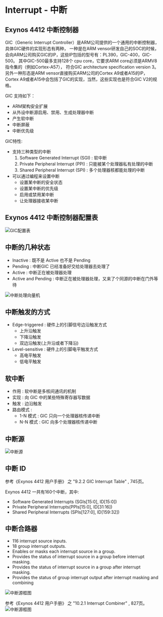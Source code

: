 # Interrupt - 中断

## Exynos 4412 中断控制器

GIC（Generic Interrupt Controller）是ARM公司提供的一个通用的中断控制器，具体GIC硬件的实现形态有两种，
一种是在ARM vensor研发自己的SOC的时候，会向ARM公司购买GIC的IP，这些IP包括的型号有：PL390，GIC-400，GIC-500。
其中GIC-500最多支持128个 cpu core，它要求ARM core必须是ARMV8指令集的（例如Cortex-A57），
符合GIC architecture specification version 3。另外一种形态是ARM vensor直接购买ARM公司的Cortex A9或者A15的IP，
Cortex A9或者A15中会包括了GIC的实现，当然，这些实现也是符合GIC V2的规格。

GIC 支持如下：
* ARM架构安全扩展
* 从外设中断源启用、禁用、生成处理器中断
* 产生软中断
* 中断屏蔽
* 中断优先级

GIC特性:
* 支持三种类型的中断
	1. Software Generated Interrupt (SGI) : 软中断
	2. Private Peripheral Interrupt (PPI) : 只能被某个处理器私有处理的中断
	3. Shared Peripheral Interrupt (SPI) : 多个处理器核都能处理的中断
* 可以通过编程来设置中断
	* 设置某中断的安全状态
	* 设置某中断的优先级
	* 启用或禁用某中断
	* 让处理器接收某中断

## Exynos 4412 中断控制器配置表

![GIC配置表](resource/images/GICConfig.png)

## 中断的几种状态

* Inactive : 既不是 Active 也不是 Pending
* Pending : 中断GIC 已经准备好交给处理器去处理了
* Active : 中断正在被处理器处理
* Active and Pending : 中断正在被处理器处理，又来了个同源的中断在门外等待

![中断处理向量机](resource/images/InterruptHandlingStateMachine.png)

## 中断触发的方式

* Edge-triggered : 硬件上的引脚信号边沿触发方式
	* 上升沿触发
	* 下降沿触发
	* 双边沿触发(上升沿或者下降沿)
* Level-sensitive : 硬件上的引脚电平触发方式
	* 高电平触发
	* 低电平触发

## 软中断

* 作用 : 软中断是多核间通讯的机制
* 实现 : 向 GIC 中的某些特殊寄存器写数据
* 触发 : 边沿触发
* 路由模式 :
	* 1-N 模式 : GIC 只向一个处理器核传递中断
	* N-N 模式 : GIC 向多个处理器核传递中断

## 中断源

![中断源](resource/images/InterruptsSources.png)

## 中断 ID

参考《Exynos 4412 用户手册》 之 "9.2.2 GIC Interrupt Table" , 745页。

Exynos 4412 一共有160个中断，其中:
* Software Generated Interrupts (SGIs[15:0], ID[15:0])
* Private Peripheral Interrupts(PPIs[15:0], ID[31:16])
* Shared Peripheral Interrupts (SPIs[127:0], ID[159:32])

## 中断合路器

* 116 interrupt source inputs.
* 18 group interrupt outputs.
* Enables or masks each interrupt source in a group.
* Provides the status of interrupt source in a group before interrupt masking.
* Provides the status of interrupt source in a group after interrupt masking.
* Provides the status of group interrupt output after interrupt masking and combining

![中断源框图](resource/images/InterruptCombinnerBlock.png)

参考《Exynos 4412 用户手册》 之 "10.2.1 Interrupt Combiner" , 827页。
![中断源框图](resource/images/InterruptCombinner.png)